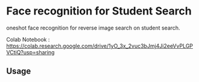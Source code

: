 # Face recognition for Student Search
oneshot face recognition for reverse image search on student search.

Colab Notebook : https://colab.research.google.com/drive/1yO_3x_2vuc3bJmj4Ji2eeVvPLGPVCtiQ?usp=sharing

## Usage
```bash

```
